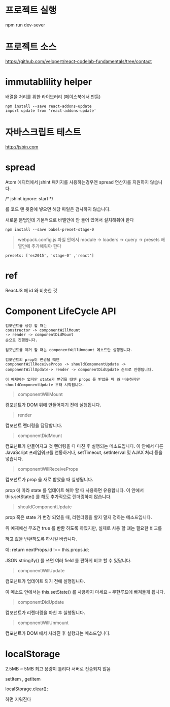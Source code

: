 # 프로젝트 실행 

npm run dev-sever

# 프로젝트 소스

https://github.com/velopert/react-codelab-fundamentals/tree/contact


# immutablility helper

배열을 처리를 위한 라이브러리 (페이스북에서 만듬)
```
npm install --save react-addons-update
import update from 'react-addons-update'
```

# 자바스크립트 테스트

http://jsbin.com


# spread 

Atom 에디터에서 jshint 패키지를 사용하는경우엔 spread 연산자를 지원하지 않습니다.

/* jshint ignore: start */

를 코드 맨 윗줄에 넣으면 해당 파일은 검사하지 않습니다.

새로운 문법인데 기본적으로 바벨안에 안 들어 있어서 설치해줘야 한다

```
npm install --save babel-preset-stage-0
```

> webpack.config.js 파일 안에서 module -> loaders -> query -> presets 배열안에 
> 추가해줘야 한다 

```
presets: ['es2015', 'stage-0' ,'react']
```

# ref

ReactJS 에 id 와 비슷한 것

# Component LifeCycle API

```
컴포넌트를 생성 할 때는 
constructor -> componentWillMount 
-> render -> componentDidMount 
순으로 진행됩니다.

컴포넌트를 제거 할 때는 componentWillUnmount 메소드만 실행됩니다.

컴포넌트의 prop이 변경될 때엔 
componentWillReceiveProps -> shouldComponentUpdate -> 
componentWillUpdate-> render -> componentDidUpdate 순으로 진행됩니다.

이 예제에는 없지만 state가 변경될 떄엔 props 를 받았을 때 와 비슷하지만 
shouldComponentUpdate 부터 시작됩니다.
```

> componentWillMount

컴포넌트가 DOM 위에 만들어지기 전에 실행됩니다.


> render 

컴포넌트 렌더링을 담당합니다.


> componentDidMount

컴포넌트가 만들어지고 첫 렌더링을 다 마친 후 실행되는 메소드입니다.
이 안에서 다른 JavaScript 프레임워크를 연동하거나,
setTimeout, setInterval 및 AJAX 처리 등을 넣습니다.

> componentWillReceiveProps

컴포넌트가 prop 을 새로 받았을 때 실행됩니다.

prop 에 따라 state 를 업데이트 해야 할 때 사용하면 유용합니다.
이 안에서 this.setState() 를 해도 추가적으로 렌더링하지 않습니다.

> shouldComponentUpdate

prop 혹은 state 가 변경 되었을 때, 리렌더링을 할지 말지 정하는 메소드입니다.

위 예제에선 무조건 true 를 반환 하도록 하였지만, 실제로 사용 할 떄는 필요한 비교를 

하고 값을 반환하도록 하시길 바랍니다.

예: return nextProps.id !== this.props.id;

JSON.stringify() 를 쓰면 여러 field 를 편하게 비교 할 수 있답니다.

> componentWillUpdate

컴포넌트가 업데이트 되기 전에 실행됩니다.

이 메소드 안에서는 this.setState() 를 사용하지 마세요 – 무한루프에 빠져들게 됩니다.

> componentDidUpdate

컴포넌트가 리렌더링을 마친 후 실행됩니다.

> componentWillUnmount

컴포넌트가 DOM 에서 사라진 후 실행되는 메소드입니다.

# localStorage 

2.5MB ~ 5MB 최고 용량이 틀리다 서버로 전송되지 않음

setItem , getItem

localStorage.clear();

하면 지워진다 



